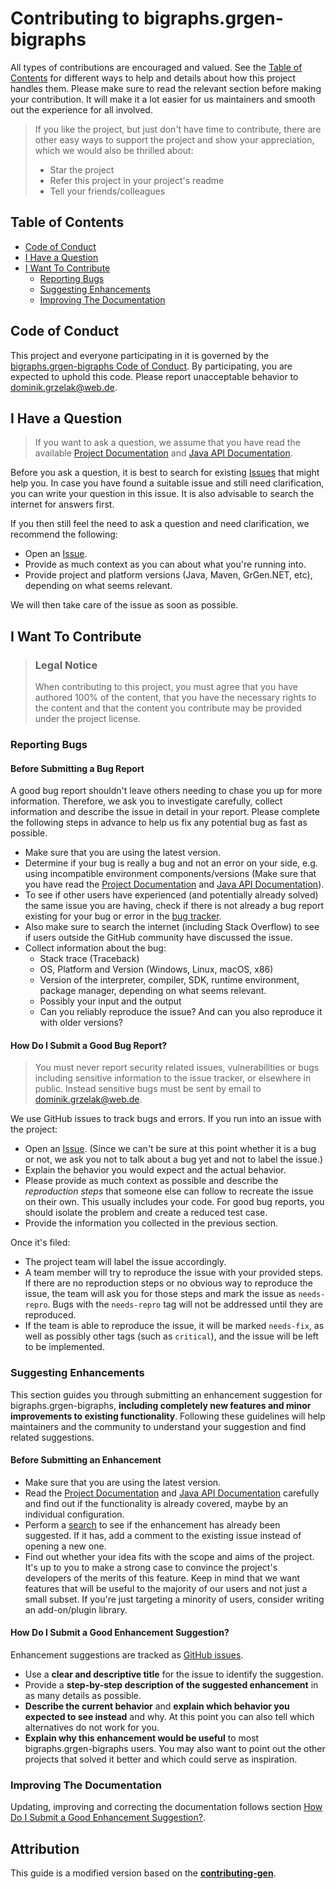 <!-- omit in toc -->
# Contributing to bigraphs.grgen-bigraphs

All types of contributions are encouraged and valued. See the [Table of Contents](#table-of-contents) for different ways to help and details about how this project handles them. Please make sure to read the relevant section before making your contribution. It will make it a lot easier for us maintainers and smooth out the experience for all involved.

> If you like the project, but just don't have time to contribute, there are other easy ways to support the project and show your appreciation, which we would also be thrilled about:
> - Star the project
> - Refer this project in your project's readme
> - Tell your friends/colleagues

<!-- omit in toc -->

## Table of Contents

- [Code of Conduct](#code-of-conduct)
- [I Have a Question](#i-have-a-question)
- [I Want To Contribute](#i-want-to-contribute)
  - [Reporting Bugs](#reporting-bugs)
  - [Suggesting Enhancements](#suggesting-enhancements)
  - [Improving The Documentation](#improving-the-documentation)


## Code of Conduct

This project and everyone participating in it is governed by the
[bigraphs.grgen-bigraphs Code of Conduct](https://github.com/bigraph-toolkit-suite/bigraphs.grgen-bigraphs/blob/master/CODE_OF_CONDUCT.md).
By participating, you are expected to uphold this code. Please report unacceptable behavior
to <dominik.grzelak@web.de>.


## I Have a Question

> If you want to ask a question, we assume that you have read the available [Project Documentation](https://github.com/bigraph-toolkit-suite/bigraphs.grgen-bigraphs/blob/main/README.md) and [Java API Documentation](https://docshoster.org/p/bigraph-toolkit-suite/bigraphs.grgen-bigraphs/latest/introduction.html).

Before you ask a question, it is best to search for existing [Issues](https://github.com/bigraph-toolkit-suite/bigraphs.grgen-bigraphs//issues) that might help you. In case you have found a suitable issue and still need clarification, you can write your question in this issue. It is also advisable to search the internet for answers first.

If you then still feel the need to ask a question and need clarification, we recommend the following:

- Open an [Issue](https://github.com/bigraph-toolkit-suite/bigraphs.grgen-bigraphs//issues/new).
- Provide as much context as you can about what you're running into.
- Provide project and platform versions (Java, Maven, GrGen.NET, etc), depending on what seems relevant.

We will then take care of the issue as soon as possible.

## I Want To Contribute

> ### Legal Notice <!-- omit in toc -->
> When contributing to this project, you must agree that you have authored 100% of the content, that you have the necessary rights to the content and that the content you contribute may be provided under the project license.

### Reporting Bugs

<!-- omit in toc -->
#### Before Submitting a Bug Report

A good bug report shouldn't leave others needing to chase you up for more information. Therefore, we ask you to investigate carefully, collect information and describe the issue in detail in your report. Please complete the following steps in advance to help us fix any potential bug as fast as possible.

- Make sure that you are using the latest version.
- Determine if your bug is really a bug and not an error on your side, e.g. using incompatible environment components/versions (Make sure that you have read the [Project Documentation](https://github.com/bigraph-toolkit-suite/bigraphs.grgen-bigraphs/blob/main/README.md) and [Java API Documentation](https://docshoster.org/p/bigraph-toolkit-suite/bigraphs.grgen-bigraphs/latest/introduction.html)).
- To see if other users have experienced (and potentially already solved) the same issue you are having, check if there is not already a bug report existing for your bug or error in the [bug tracker](https://github.com/bigraph-toolkit-suite/bigraphs.grgen-bigraphs/issues?q=label%3Abug).
- Also make sure to search the internet (including Stack Overflow) to see if users outside the GitHub community have discussed the issue.
- Collect information about the bug:
  - Stack trace (Traceback)
  - OS, Platform and Version (Windows, Linux, macOS, x86)
  - Version of the interpreter, compiler, SDK, runtime environment, package manager, depending on what seems relevant.
  - Possibly your input and the output
  - Can you reliably reproduce the issue? And can you also reproduce it with older versions?

<!-- omit in toc -->
#### How Do I Submit a Good Bug Report?

> You must never report security related issues, vulnerabilities or bugs including sensitive information to the issue tracker, or elsewhere in public. Instead sensitive bugs must be sent by email to <dominik.grzelak@web.de>.

We use GitHub issues to track bugs and errors. If you run into an issue with the project:

- Open an [Issue](https://github.com/bigraph-toolkit-suite/bigraphs.grgen-bigraphs//issues/new). (Since we can't be sure at this point whether it is a bug or not, we ask you not to talk about a bug yet and not to label the issue.)
- Explain the behavior you would expect and the actual behavior.
- Please provide as much context as possible and describe the *reproduction steps* that someone else can follow to recreate the issue on their own. This usually includes your code. For good bug reports, you should isolate the problem and create a reduced test case.
- Provide the information you collected in the previous section.

Once it's filed:

- The project team will label the issue accordingly.
- A team member will try to reproduce the issue with your provided steps. If there are no reproduction steps or no obvious way to reproduce the issue, the team will ask you for those steps and mark the issue as `needs-repro`. Bugs with the `needs-repro` tag will not be addressed until they are reproduced.
- If the team is able to reproduce the issue, it will be marked `needs-fix`, as well as possibly other tags (such as `critical`), and the issue will be left to be implemented.


### Suggesting Enhancements

This section guides you through submitting an enhancement suggestion for bigraphs.grgen-bigraphs, **including completely new features and minor improvements to existing functionality**. Following these guidelines will help maintainers and the community to understand your suggestion and find related suggestions.

<!-- omit in toc -->
#### Before Submitting an Enhancement

- Make sure that you are using the latest version.
- Read the [Project Documentation](https://github.com/bigraph-toolkit-suite/bigraphs.grgen-bigraphs/blob/main/README.md) and [Java API Documentation](https://docshoster.org/p/bigraph-toolkit-suite/bigraphs.grgen-bigraphs/latest/introduction.html) carefully and find out if the functionality is already covered, maybe by an individual configuration.
- Perform a [search](https://github.com/bigraph-toolkit-suite/bigraphs.grgen-bigraphs//issues) to see if the enhancement has already been suggested. If it has, add a comment to the existing issue instead of opening a new one.
- Find out whether your idea fits with the scope and aims of the project. It's up to you to make a strong case to convince the project's developers of the merits of this feature. Keep in mind that we want features that will be useful to the majority of our users and not just a small subset. If you're just targeting a minority of users, consider writing an add-on/plugin library.

<!-- omit in toc -->
#### How Do I Submit a Good Enhancement Suggestion?

Enhancement suggestions are tracked as [GitHub issues](https://github.com/bigraph-toolkit-suite/bigraphs.grgen-bigraphs//issues).

- Use a **clear and descriptive title** for the issue to identify the suggestion.
- Provide a **step-by-step description of the suggested enhancement** in as many details as possible.
- **Describe the current behavior** and **explain which behavior you expected to see instead** and why. At this point you can also tell which alternatives do not work for you.
- **Explain why this enhancement would be useful** to most bigraphs.grgen-bigraphs users. You may also want to point out the other projects that solved it better and which could serve as inspiration.

### Improving The Documentation

Updating, improving and correcting the documentation follows section [How Do I Submit a Good Enhancement Suggestion?](#how-do-i-submit-a-good-enhancement-suggestion).

<!-- omit in toc -->
## Attribution
This guide is a modified version based on the [**contributing-gen**](https://github.com/bttger/contributing-gen).
